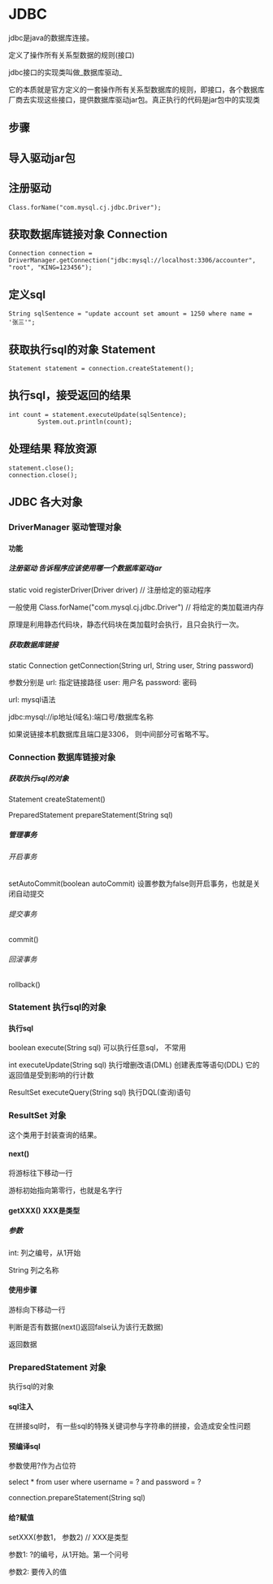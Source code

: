 # JDBC

jdbc是java的数据库连接。

定义了操作所有关系型数据的规则(接口)

jdbc接口的实现类叫做_数据库驱动_



它的本质就是官方定义的一套操作所有关系型数据库的规则，即接口，各个数据库厂商去实现这些接口，提供数据库驱动jar包。真正执行的代码是jar包中的实现类



## 步骤

## 导入驱动jar包

## 注册驱动

```
Class.forName("com.mysql.cj.jdbc.Driver");
```



## 获取数据库链接对象 Connection

```
Connection connection = DriverManager.getConnection("jdbc:mysql://localhost:3306/accounter", "root", "KING=123456");  
```



## 定义sql

```
String sqlSentence = "update account set amount = 1250 where name = '张三'";
```



## 获取执行sql的对象 Statement

```
Statement statement = connection.createStatement();
```



## 执行sql，接受返回的结果

```
int count = statement.executeUpdate(sqlSentence);
        System.out.println(count);
```



## 处理结果 释放资源

```
statement.close();
connection.close();
```



## JDBC 各大对象

### DriverManager 驱动管理对象

#### 功能

##### 注册驱动 告诉程序应该使用哪一个数据库驱动jar

static void registerDriver(Driver driver)  // 注册给定的驱动程序

一般使用 Class.forName("com.mysql.cj.jdbc.Driver")  // 将给定的类加载进内存

原理是利用静态代码块，静态代码块在类加载时会执行，且只会执行一次。



##### 获取数据库链接

static Connection getConnection(String url, String user, String password)

参数分别是 url: 指定链接路径 user: 用户名 password: 密码

url: mysql语法

jdbc:mysql://ip地址(域名):端口号/数据库名称	

如果说链接本机数据库且端口是3306， 则中间部分可省略不写。



### Connection 数据库链接对象

##### 获取执行sql的对象

Statement createStatement()

PreparedStatement prepareStatement(String sql)



##### 管理事务

###### 开启事务

setAutoCommit(boolean autoCommit) 设置参数为false则开启事务，也就是关闭自动提交

###### 提交事务

commit()

###### 回滚事务

rollback()



### Statement 执行sql的对象

#### 执行sql

boolean execute(String sql)  可以执行任意sql， 不常用

int executeUpdate(String sql) 执行增删改语(DML) 创建表库等语句(DDL) 它的返回值是受到影响的行计数

ResultSet executeQuery(String sql) 执行DQL(查询)语句



### ResultSet 对象

这个类用于封装查询的结果。

#### next()

将游标往下移动一行

游标初始指向第零行，也就是名字行

#### getXXX()  XXX是类型

##### 参数

int: 列之编号，从1开始

String 列之名称



#### 使用步骤

游标向下移动一行

判断是否有数据(next()返回false认为该行无数据)

返回数据



### PreparedStatement 对象

执行sql的对象



#### sql注入

在拼接sql时， 有一些sql的特殊关键词参与字符串的拼接，会造成安全性问题



#### 预编译sql

参数使用?作为占位符

select \* from user where username = ? and password = ?

connection.prepareStatement(String sql)



#### 给?赋值

setXXX(参数1， 参数2)  // XXX是类型

参数1: ?的编号，从1开始。第一个问号

参数2: 要传入的值
